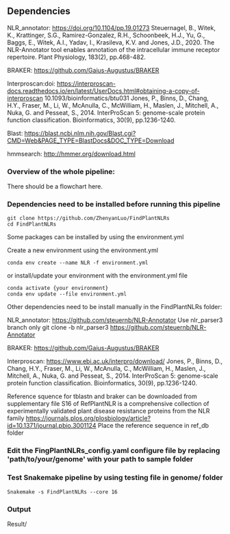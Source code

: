## Dependencies

NLR_annotator: https://doi.org/10.1104/pp.19.01273
Steuernagel, B., Witek, K., Krattinger, S.G., Ramirez-Gonzalez, R.H., Schoonbeek, H.J., Yu, G., Baggs, E., Witek, A.I., Yadav, I., Krasileva, K.V. and Jones, J.D., 2020. The NLR-Annotator tool enables annotation of the intracellular immune receptor repertoire. Plant Physiology, 183(2), pp.468-482.

BRAKER: https://github.com/Gaius-Augustus/BRAKER

Interproscan:doi: https://interproscan-docs.readthedocs.io/en/latest/UserDocs.html#obtaining-a-copy-of-interproscan
10.1093/bioinformatics/btu031
Jones, P., Binns, D., Chang, H.Y., Fraser, M., Li, W., McAnulla, C., McWilliam, H., Maslen, J., Mitchell, A., Nuka, G. and Pesseat, S., 2014. InterProScan 5: genome-scale protein function classification. Bioinformatics, 30(9), pp.1236-1240.

Blast: https://blast.ncbi.nlm.nih.gov/Blast.cgi?CMD=Web&PAGE_TYPE=BlastDocs&DOC_TYPE=Download

hmmsearch: http://hmmer.org/download.html



### Overview of the whole pipeline:

There should be a flowchart here.



### Dependencies need to be installed before running this pipeline

```
git clone https://github.com/ZhenyanLuo/FindPlantNLRs
cd FindPlantNLRs
```
Some packages can be installed by using the environment.yml

Create a new environment using the environment.yml
```
conda env create --name NLR -f environment.yml 
```
or install/update your environment with the environment.yml file
```
conda activate {your environment}
conda env update --file environment.yml
```
Other dependencies need to be install manually in the FindPlantNLRs folder:

NLR_annotator: https://github.com/steuernb/NLR-Annotator
Use nlr_parser3 branch only
git clone -b nlr_parser3 https://github.com/steuernb/NLR-Annotator

BRAKER: https://github.com/Gaius-Augustus/BRAKER

Interproscan: https://www.ebi.ac.uk/interpro/download/
Jones, P., Binns, D., Chang, H.Y., Fraser, M., Li, W., McAnulla, C., McWilliam, H., Maslen, J., Mitchell, A., Nuka, G. and Pesseat, S., 2014. InterProScan 5: genome-scale protein function classification. Bioinformatics, 30(9), pp.1236-1240.

Reference squence for tblastn and braker can be downloaded from supplementary file S16 of RefPlantNLR is a comprehensive collection of experimentally validated plant disease resistance proteins from the NLR family
https://journals.plos.org/plosbiology/article?id=10.1371/journal.pbio.3001124
Place the reference sequence in ref_db folder

### Edit the FingPlantNLRs_config.yaml configure file by replacing 'path/to/your/genome' with your path to sample folder

### Test Snakemake pipeline by using testing file in genome/ folder
```
Snakemake -s FindPlantNLRs --core 16
```

### Output
Result/

